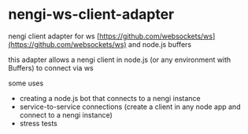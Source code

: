 # nengi-ws-client-adapter
nengi client adapter for ws [https://github.com/websockets/ws](https://github.com/websockets/ws) and node.js buffers

this adapter allows a nengi client in node.js (or any environment with Buffers) to connect via ws

some uses
- creating a node.js bot that connects to a nengi instance
- service-to-service connections (create a client in any node app and connect to a nengi instance)
- stress tests
